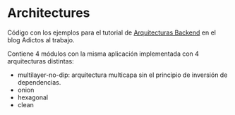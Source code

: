 # Architectures

Código con los ejemplos para el tutorial de [Arquitecturas Backend](https://www.adictosaltrabajo.com/2019/07/02/capas-cebollas-y-colmenas-arquitecturas-en-el-backend/) en el blog Adictos al trabajo.

Contiene 4 módulos con la misma aplicación implementada con 4 arquitecturas distintas:
- multilayer-no-dip: arquitectura multicapa sin el principio de inversión de dependencias.
- onion
- hexagonal
- clean
